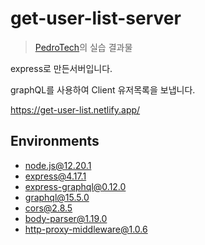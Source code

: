 # get-user-list-server

> [PedroTech](https://youtu.be/Dr2dDWzThK8)의 실습 결과물

express로 만든서버입니다.

graphQL를 사용하여 Client 유저목록을 보냅니다.

https://get-user-list.netlify.app/

## Environments

- node.js@12.20.1
- express@4.17.1
- express-graphql@0.12.0
- graphql@15.5.0
- cors@2.8.5
- body-parser@1.19.0
- http-proxy-middleware@1.0.6
